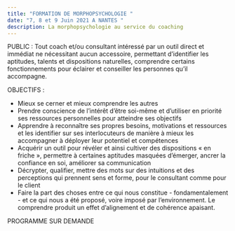 ```yaml
---
title: "FORMATION DE MORPHOPSYCHOLOGIE "
date: "7, 8 et 9 Juin 2021 A NANTES "
description: La morphopsychologie au service du coaching
---
```

PUBLIC  :
Tout coach et/ou consultant intéressé par un outil direct et immédiat ne nécessitant aucun accessoire, permettant
d’identifier les aptitudes, talents et dispositions naturelles, comprendre certains fonctionnements pour éclairer et
conseiller les personnes qu’il accompagne.


OBJECTIFS :

* Mieux se cerner et mieux comprendre les autres
* Prendre conscience de l’intérêt d’être soi-même et d’utiliser en priorité ses ressources personnelles pour
  atteindre ses objectifs
* Apprendre à reconnaître ses propres besoins, motivations et ressources et les identifier sur ses
  interlocuteurs de manière à mieux les accompagner à déployer leur potentiel et compétences
* Acquérir un outil pour révéler et ainsi cultiver des dispositions « en friche », permettre à certaines
  aptitudes masquées d’émerger, ancrer la confiance en soi, améliorer sa communication
* Décrypter, qualifier, mettre des mots sur des intuitions et des perceptions qui prennent sens et forme, pour
  le consultant comme pour le client
* Faire la part des choses entre ce qui nous constitue - fondamentalement - et ce qui nous a été proposé,
  voire imposé par l’environnement. Le comprendre produit un effet d’alignement et de cohérence apaisant.

PROGRAMME SUR DEMANDE